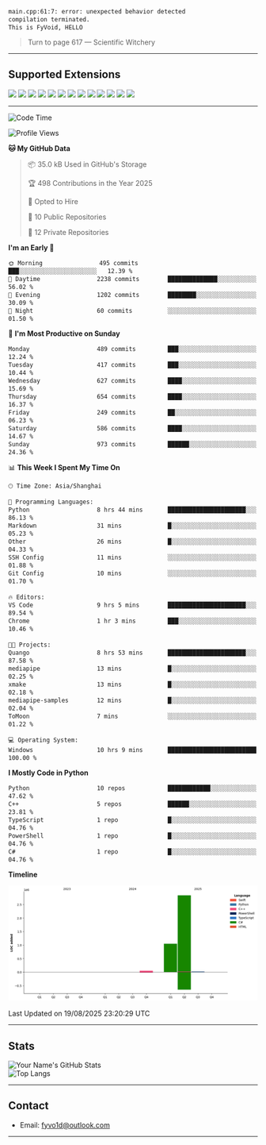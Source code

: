 ```
main.cpp:61:7: error: unexpected behavior detected
compilation terminated.
This is FyVoid, HELLO
```

> Turn to page 617 — Scientific Witchery

---

## Supported Extensions

<p align="left">
  <img src="https://cdn.jsdelivr.net/gh/devicons/devicon/icons/cplusplus/cplusplus-original.svg" height="40" />
  <img src="https://cdn.jsdelivr.net/gh/devicons/devicon/icons/csharp/csharp-original.svg" height="40" />
  <img src="https://cdn.jsdelivr.net/gh/devicons/devicon/icons/python/python-original.svg" height="40" />
  <img src="https://cdn.jsdelivr.net/gh/devicons/devicon/icons/swift/swift-original.svg" height="40" />
  <img src="https://cdn.jsdelivr.net/gh/devicons/devicon/icons/git/git-original.svg" height="40" />
  <img src="https://cdn.jsdelivr.net/gh/devicons/devicon/icons/docker/docker-original.svg" height="40" />
  <img src="https://cdn.jsdelivr.net/gh/devicons/devicon/icons/vscode/vscode-original.svg" height="40" />
  <img src="https://www.vulkan.org/user/themes/vulkan/images/logo/vulkan-logo.svg" height="40" />
  <img src="https://cdn.jsdelivr.net/gh/devicons/devicon/icons/opengl/opengl-original.svg" height="40" />
  <img src="https://cdn.jsdelivr.net/gh/devicons/devicon/icons/pytorch/pytorch-original.svg" height="40" />
  <img src="https://cdn.jsdelivr.net/gh/devicons/devicon/icons/unity/unity-original.svg" height="40" />
  <img src="https://cdn.jsdelivr.net/gh/devicons/devicon/icons/unrealengine/unrealengine-original.svg" height="40" />
  <img src="https://cdn.jsdelivr.net/gh/devicons/devicon/icons/cmake/cmake-original.svg" height="40" />
</p>


---

<!--START_SECTION:waka-->
![Code Time](http://img.shields.io/badge/Code%20Time-341%20hrs%2040%20mins-blue)

![Profile Views](http://img.shields.io/badge/Profile%20Views-0-blue)

**🐱 My GitHub Data** 

> 📦 35.0 kB Used in GitHub's Storage 
 > 
> 🏆 498 Contributions in the Year 2025
 > 
> 💼 Opted to Hire
 > 
> 📜 10 Public Repositories 
 > 
> 🔑 12 Private Repositories 
 > 
**I'm an Early 🐤** 

```text
🌞 Morning                495 commits         ███░░░░░░░░░░░░░░░░░░░░░░   12.39 % 
🌆 Daytime                2238 commits        ██████████████░░░░░░░░░░░   56.02 % 
🌃 Evening                1202 commits        ████████░░░░░░░░░░░░░░░░░   30.09 % 
🌙 Night                  60 commits          ░░░░░░░░░░░░░░░░░░░░░░░░░   01.50 % 
```
📅 **I'm Most Productive on Sunday** 

```text
Monday                   489 commits         ███░░░░░░░░░░░░░░░░░░░░░░   12.24 % 
Tuesday                  417 commits         ███░░░░░░░░░░░░░░░░░░░░░░   10.44 % 
Wednesday                627 commits         ████░░░░░░░░░░░░░░░░░░░░░   15.69 % 
Thursday                 654 commits         ████░░░░░░░░░░░░░░░░░░░░░   16.37 % 
Friday                   249 commits         ██░░░░░░░░░░░░░░░░░░░░░░░   06.23 % 
Saturday                 586 commits         ████░░░░░░░░░░░░░░░░░░░░░   14.67 % 
Sunday                   973 commits         ██████░░░░░░░░░░░░░░░░░░░   24.36 % 
```


📊 **This Week I Spent My Time On** 

```text
🕑︎ Time Zone: Asia/Shanghai

💬 Programming Languages: 
Python                   8 hrs 44 mins       ██████████████████████░░░   86.13 % 
Markdown                 31 mins             █░░░░░░░░░░░░░░░░░░░░░░░░   05.23 % 
Other                    26 mins             █░░░░░░░░░░░░░░░░░░░░░░░░   04.33 % 
SSH Config               11 mins             ░░░░░░░░░░░░░░░░░░░░░░░░░   01.88 % 
Git Config               10 mins             ░░░░░░░░░░░░░░░░░░░░░░░░░   01.70 % 

🔥 Editors: 
VS Code                  9 hrs 5 mins        ██████████████████████░░░   89.54 % 
Chrome                   1 hr 3 mins         ███░░░░░░░░░░░░░░░░░░░░░░   10.46 % 

🐱‍💻 Projects: 
Quango                   8 hrs 53 mins       ██████████████████████░░░   87.58 % 
mediapipe                13 mins             █░░░░░░░░░░░░░░░░░░░░░░░░   02.25 % 
xmake                    13 mins             █░░░░░░░░░░░░░░░░░░░░░░░░   02.18 % 
mediapipe-samples        12 mins             █░░░░░░░░░░░░░░░░░░░░░░░░   02.04 % 
ToMoon                   7 mins              ░░░░░░░░░░░░░░░░░░░░░░░░░   01.22 % 

💻 Operating System: 
Windows                  10 hrs 9 mins       █████████████████████████   100.00 % 
```

**I Mostly Code in Python** 

```text
Python                   10 repos            ████████████░░░░░░░░░░░░░   47.62 % 
C++                      5 repos             ██████░░░░░░░░░░░░░░░░░░░   23.81 % 
TypeScript               1 repo              █░░░░░░░░░░░░░░░░░░░░░░░░   04.76 % 
PowerShell               1 repo              █░░░░░░░░░░░░░░░░░░░░░░░░   04.76 % 
C#                       1 repo              █░░░░░░░░░░░░░░░░░░░░░░░░   04.76 % 
```



**Timeline**

![Lines of Code chart](https://raw.githubusercontent.com/FyVoid/FyVoid/main/assets/bar_graph.png)


 Last Updated on 19/08/2025 23:20:29 UTC
<!--END_SECTION:waka-->

---

## Stats

![Your Name's GitHub Stats](https://github-readme-stats.vercel.app/api?username=fyvoid&show_icons=true&theme=tokyonight)  
![Top Langs](https://github-readme-stats.vercel.app/api/top-langs/?username=fyvoid&layout=compact&theme=tokyonight)

---

## Contact

- Email: [fyvo1d@outlook.com](fyvo1d@outlook.com)  

---

